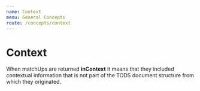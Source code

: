 ```yaml
---
name: Context
menu: General Concepts
route: /concepts/context
---
```


# Context

When matchUps are returned **inContext** it means that they included contextual information that is not part of the TODS document structure from which they originated.

